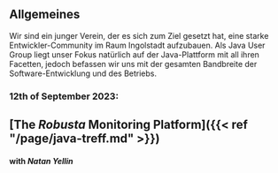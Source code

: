 ## Allgemeines

Wir sind ein junger Verein, der es sich zum Ziel gesetzt hat, eine starke Entwickler-Community im Raum Ingolstadt aufzubauen.
Als Java User Group liegt unser Fokus natürlich auf der Java-Plattform mit all ihren Facetten, jedoch befassen wir uns mit der gesamten Bandbreite der Software-Entwicklung und des Betriebs.

### 12th of September 2023:

## [The _Robusta_ Monitoring Platform]({{< ref "/page/java-treff.md" >}})
#### with _Natan Yellin_
